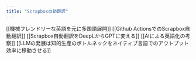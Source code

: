 ```yaml
---
title: "Scrapbox自動翻訳"
---
```


[[機械フレンドリーな英語を元に多国語展開]]
[[Github ActionsでのScrapbox自動翻訳]]
[[Scrapbox自動翻訳をDeepLからGPTに変える]]
[[AIによる英語化の考察]]
[[LLMの発展は知的生産のボトルネックをネイティブ言語でのアウトプット効率に移動させる]]
